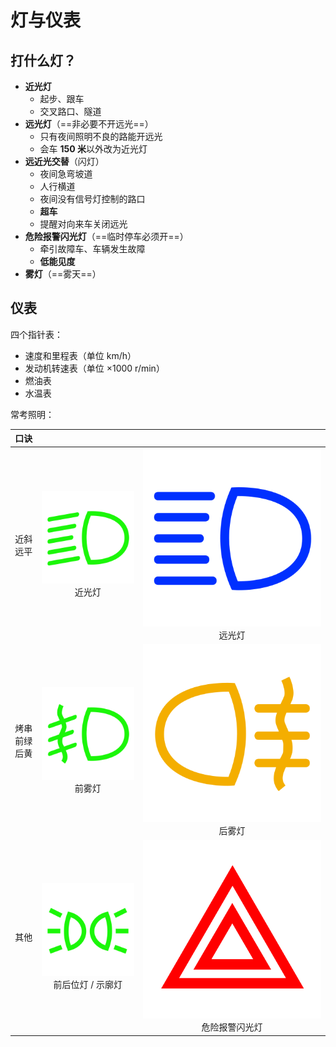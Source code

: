 # 灯与仪表

## 打什么灯？

- **近光灯**
  - 起步、跟车
  - 交叉路口、隧道
- **远光灯**（==非必要不开远光==）
  - 只有夜间照明不良的路能开远光
  - 会车 **150 米**以外改为近光灯
- **远近光交替**（闪灯）
  - 夜间急弯坡道
  - 人行横道
  - 夜间没有信号灯控制的路口
  - **超车**
  - 提醒对向来车关闭远光
- **危险报警闪光灯**（==临时停车必须开==）
  - 牵引故障车、车辆发生故障
  - **低能见度**
- **雾灯**（==雾天==）

## 仪表

四个指针表：

- 速度和里程表（单位 km/h）
- 发动机转速表（单位 ×1000 r/min）
- 燃油表
- 水温表

常考照明：

|       口诀        |                                                              |                                                              |
| :---------------: | :----------------------------------------------------------: | :----------------------------------------------------------: |
|     近斜远平      | ![&keep-color &tiny](./images/jinguangdeng.svg) <br/>近光灯  |       ![&tiny](./images/yuanguangdeng.svg)<br/>远光灯        |
| 烤串<br/>前绿后黄 |   ![&keep-color &tiny](./images/qianwudeng.svg)<br/>前雾灯   |   ![&keep-color &tiny](./images/houwudeng.svg)<br/>后雾灯    |
|       其他        | ![&keep-color &tiny](./images/shikuodeng.svg)<br/>前后位灯 / 示廓灯 | ![&keep-color &tiny](./images/weixianbaojingshanguangdeng.svg)<br/>危险报警闪光灯 |

